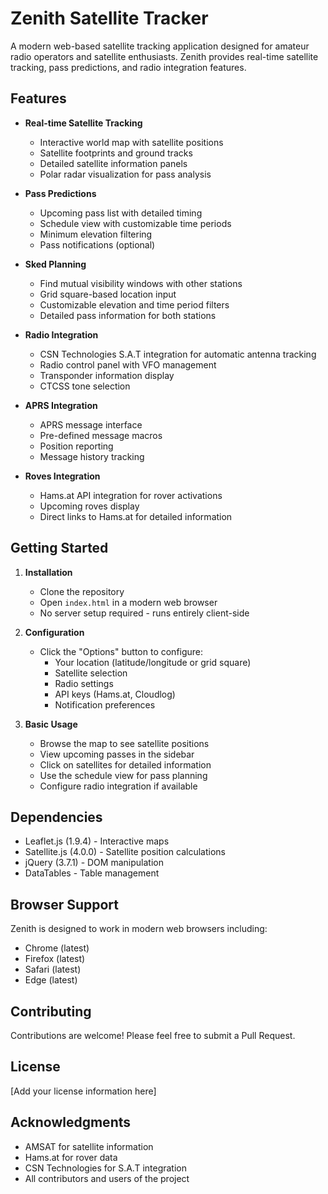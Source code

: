 # Zenith Satellite Tracker

A modern web-based satellite tracking application designed for amateur radio operators and satellite enthusiasts. Zenith provides real-time satellite tracking, pass predictions, and radio integration features.

## Features

- **Real-time Satellite Tracking**
  - Interactive world map with satellite positions
  - Satellite footprints and ground tracks
  - Detailed satellite information panels
  - Polar radar visualization for pass analysis

- **Pass Predictions**
  - Upcoming pass list with detailed timing
  - Schedule view with customizable time periods
  - Minimum elevation filtering
  - Pass notifications (optional)

- **Sked Planning**
  - Find mutual visibility windows with other stations
  - Grid square-based location input
  - Customizable elevation and time period filters
  - Detailed pass information for both stations

- **Radio Integration**
  - CSN Technologies S.A.T integration for automatic antenna tracking
  - Radio control panel with VFO management
  - Transponder information display
  - CTCSS tone selection

- **APRS Integration**
  - APRS message interface
  - Pre-defined message macros
  - Position reporting
  - Message history tracking

- **Roves Integration**
  - Hams.at API integration for rover activations
  - Upcoming roves display
  - Direct links to Hams.at for detailed information

## Getting Started

1. **Installation**
   - Clone the repository
   - Open `index.html` in a modern web browser
   - No server setup required - runs entirely client-side

2. **Configuration**
   - Click the "Options" button to configure:
     - Your location (latitude/longitude or grid square)
     - Satellite selection
     - Radio settings
     - API keys (Hams.at, Cloudlog)
     - Notification preferences

3. **Basic Usage**
   - Browse the map to see satellite positions
   - View upcoming passes in the sidebar
   - Click on satellites for detailed information
   - Use the schedule view for pass planning
   - Configure radio integration if available

## Dependencies

- Leaflet.js (1.9.4) - Interactive maps
- Satellite.js (4.0.0) - Satellite position calculations
- jQuery (3.7.1) - DOM manipulation
- DataTables - Table management

## Browser Support

Zenith is designed to work in modern web browsers including:
- Chrome (latest)
- Firefox (latest)
- Safari (latest)
- Edge (latest)

## Contributing

Contributions are welcome! Please feel free to submit a Pull Request.

## License

[Add your license information here]

## Acknowledgments

- AMSAT for satellite information
- Hams.at for rover data
- CSN Technologies for S.A.T integration
- All contributors and users of the project
